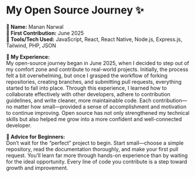 # My Open Source Journey ✨

**👤 Name:** Manan Narwal  
**📅 First Contribution:** June 2025  
**🔧 Tools/Tech Used:** JavaScript, React, React Native, Node.js, Express.js, Tailwind, PHP, JSON

**🌟 My Experience:**  
My open-source journey began in June 2025, when I decided to step out of my comfort zone and contribute to real-world projects. Initially, the process felt a bit overwhelming, but once I grasped the workflow of forking repositories, creating branches, and submitting pull requests, everything started to fall into place. Through this experience, I learned how to collaborate effectively with other developers, adhere to contribution guidelines, and write cleaner, more maintainable code. Each contribution—no matter how small—provided a sense of accomplishment and motivation to continue improving. Open source has not only strengthened my technical skills but also helped me grow into a more confident and well-connected developer.

**📌 Advice for Beginners:**  
Don’t wait for the “perfect” project to begin. Start small—choose a simple repository, read the documentation thoroughly, and make your first pull request. You’ll learn far more through hands-on experience than by waiting for the ideal opportunity. Every line of code you contribute is a step toward growth and improvement.
